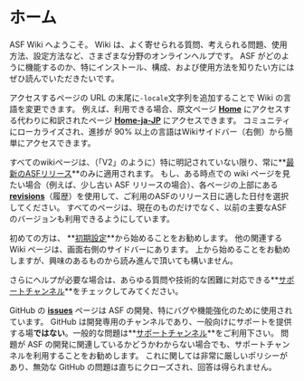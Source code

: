 # ホーム

ASF Wiki へようこそ。 Wiki は、よく寄せられる質問、考えられる問題、使用方法、設定方法など、さまざまな分野のオンラインヘルプです。 ASF がどのように機能するのか、特にインストール、構成、および使用方法を知りたい方にはぜひ読んでいただきたいです。

アクセスするページの URL の末尾に`-locale`文字列を追加することで Wiki の言語を変更できます。 例えば、利用できる場合、原文ページ **[Home](https://github.com/JustArchiNET/ArchiSteamFarm/wiki/Home)** にアクセスする代わりに和訳されたページ **[Home-ja-JP](https://github.com/JustArchiNET/ArchiSteamFarm/wiki/Home-ja-JP)** にアクセスできます。 コミュニティにローカライズされ、進捗が 90% 以上の言語はWikiサイドバー（右側）から簡単にアクセスできます。

すべてのwikiページは、（「V2」のように）特に明記されていない限り、常に**[最新のASFリリース](https://github.com/JustArchiNET/ArchiSteamFarm/releases)**のみに適用されます。 もし、ある時点での wiki ページを見たい場合（例えば、少し古い ASF リリースの場合）、各ページの上部にある **[revisions](https://github.com/JustArchiNET/ArchiSteamFarm/wiki/_history)**（履歴）を使用して、ご利用のASFのリリース日に適した日付を選択してください。 すべてのページは、現在のものだけでなく、以前の主要なASFのバージョンも利用できるようにしています。

初めての方は、 **[初期設定](https://github.com/JustArchiNET/ArchiSteamFarm/wiki/Setting-up-ja-JP)**から始めることをお勧めします。 他の関連する Wiki ページは、画面右側のサイドバーにあります。 上から始めることをお勧めしますが、興味のあるものから読み進んで頂いても構いません。

さらにヘルプが必要な場合は、あらゆる質問や技術的な困難に対応できる**[サポートチャンネル](https://github.com/JustArchiNET/ArchiSteamFarm/blob/master/.github/SUPPORT.md)**をチェックしてみてください。

GitHub の **[issues](https://github.com/JustArchiNET/ArchiSteamFarm/issues)** ページは ASF の開発、特にバグや機能強化のために使用されています。 GitHub は開発専用のチャンネルであり、一般向けにサポートを提供する場**ではない**。一般的な問題は**[サポートチャンネル](https://github.com/JustArchiNET/ArchiSteamFarm/blob/master/.github/SUPPORT.md)**をご利用下さい。 問題が ASF の開発に関連しているかどうかわからない場合でも、サポートチャンネルを利用することをお勧めします。 これに関しては非常に厳しいポリシーがあり、無効な GitHub の問題は直ちにクローズされ、回答は得られません。